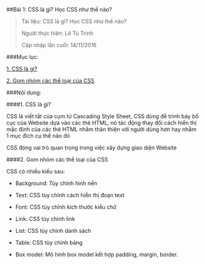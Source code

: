 ##Bài 1: CSS là gì? Học CSS như thế nào?

>Tài liệu: CSS là gì? Học CSS như thế nào?
>
>Người thực hiện: Lê Tú Trinh
>
>Cập nhập lần cuối: 14/11/2016

###Mục lục:

[1. CSS là gì?](#1)

[2. Gom nhóm các thể loại của CSS](#2)

###Nội dung:

<a name="1"></a>
####1. CSS là gì?

CSS là viết tắt của cụm từ Cascading Style Sheet, CSS dùng để trình bày bố cục của Website dựa vào các thẻ HTML, nó tác động thay đổi cách hiển thị mặc định của các thẻ HTML nhằm thân thiện với người dùng hơn hay nhằm 1 mục đích cụ thể nào đó

CSS đóng vai trò quan trọng trong việc xây dựng giao diện Website

<a name="2"></a>
####2. Gom nhóm các thể loại của CSS

CSS có nhiều kiểu sau:

- Background: Tùy chỉnh hình nền

- Text: CSS tùy chỉnh cách hiển thị đoạn text

- Font: CSS tùy chỉnh kích thước kiểu chữ

- Link: CSS tùy chỉnh link

- List: CSS tùy chỉnh danh sách

- Table: CSS tùy chỉnh bảng

- Box model: Mô hình box model kết hợp padding, margin, border.


